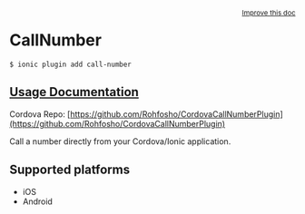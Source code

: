 
<a style="float:right;font-size:12px;" href="http://github.com/driftyco/ionic-native/edit/master/src/@ionic-native/plugins/call-number/index.ts#L0">
  Improve this doc
</a>

# CallNumber
<!-- end header block -->

```
$ ionic plugin add call-number
```

## [Usage Documentation](https://ionicframework.com/docs/v2/native/call-number/)

Cordova Repo: [https://github.com/Rohfosho/CordovaCallNumberPlugin](https://github.com/Rohfosho/CordovaCallNumberPlugin)

<!-- description -->
Call a number directly from your Cordova/Ionic application.

<!-- @platforms tag -->
## Supported platforms

- iOS
- Android

<!-- @platforms tag end -->
<!-- end for prop in method.decorators[0].argumentInfo -->
<!-- end content block -->
<!-- end body block -->
